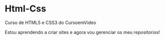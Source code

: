 # Html-Css
 Curso de HTML5 e CSS3 do CursoemVideo

 Estou aprendendo a criar sites e agora vou gerenciar os meu repositorios!

